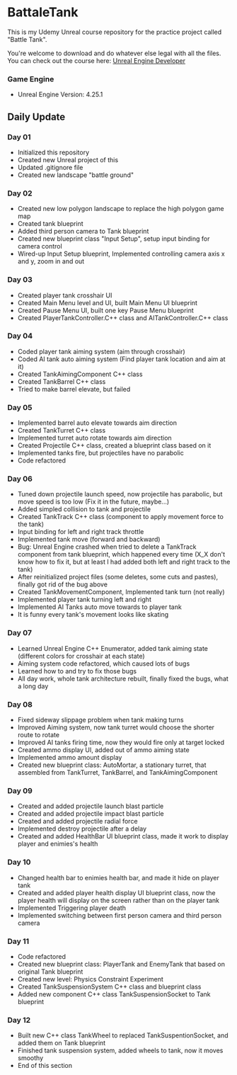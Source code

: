 # BattaleTank
This is my Udemy Unreal course repository for the practice project called "Battle Tank". 

You're welcome to download and do whatever else legal with all the files. 
You can check out the course here: [Unreal Engine Developer]( http://gdev.tv/urcgithub)

### Game Engine
* Unreal Engine Version: 4.25.1

## Daily Update 
### Day 01
* Initialized this repository
* Created new Unreal project of this
* Updated .gitignore file
* Created new landscape "battle ground"

### Day 02
* Created new low polygon landscape to replace the high polygon game map
* Created tank blueprint
* Added third person camera to Tank blueprint 
* Created new blueprint class "Input Setup", setup input binding for camera control
* Wired-up Input Setup blueprint, Implemented controlling camera axis x and y, zoom in and out 

### Day 03
* Created player tank crosshair UI
* Created Main Menu level  and UI, built  Main Menu UI blueprint
* Created Pause Menu UI, built one key Pause Menu blueprint
* Created PlayerTankController.C++ class and AITankController.C++ class

### Day 04
* Coded player tank aiming system (aim through crosshair)
* Coded AI tank auto aiming system (Find player tank location and aim at it)
* Created TankAimingComponent C++ class
* Created TankBarrel C++ class
* Tried to make barrel elevate, but failed

### Day 05
* Implemented barrel auto elevate towards aim direction
* Created TankTurret C++ class
* Implemented turret auto rotate towards aim direction
* Created Projectile C++ class, created a blueprint class based on it
* Implemented tanks fire, but projectiles have no parabolic
* Code refactored

### Day 06
* Tuned down projectile launch speed, now projectile has parabolic, but move speed is too low (Fix it in the future, maybe...) 
* Added simpled collision to tank and projectile
* Created TankTrack C++ class (component to apply movement force to the tank)
* Input binding for left and right track throttle
* Implemented tank move (forward and backward)
* Bug: Unreal Engine crashed when tried to delete a TankTrack component from tank blueprint, which happened every time (X_X don't know how to fix it, but at least I had added both left and right track to the tank)
* After reinitialized project files (some deletes, some cuts and pastes), finally got rid of the bug above
* Created TankMovementComponent, Implemented tank turn (not really)
* Implemented player tank turning left and right
* Implemented AI Tanks auto move towards to player tank
* It is funny every tank's movement looks like skating

### Day 07
* Learned Unreal Engine C++ Enumerator, added tank aiming state (different colors for crosshair at each state)
* Aiming system code refactored, which caused lots of bugs
* Learned how to and try to fix those bugs
* All day work, whole tank architecture rebuilt, finally fixed the bugs, what a long day

### Day 08
* Fixed sideway slippage problem when tank making turns
* Improved Aiming system, now tank turret would choose the shorter route to rotate
* Improved AI tanks firing time, now they would fire only at target locked
* Created ammo display UI, added out of ammo aiming state
* Implemented ammo amount display
* Created new blueprint class: AutoMortar, a stationary turret, that assembled from TankTurret, TankBarrel, and TankAimingComponent

### Day 09
* Created and added projectile launch blast particle
* Created and added projectile impact blast particle
* Created and added projectile radial force
* Implemented destroy projectile after a delay
* Created and added HealthBar UI blueprint class, made it work to display player and enimies's health

### Day 10
* Changed health bar to enimies health bar, and made it hide on player tank
* Created and added player health display UI blueprint class, now the player health will display on the screen rather than on the player tank 
* Implemented Triggering player death
* Implemented switching between first person camera and third person camera

### Day 11
* Code refactored
* Created new blueprint class: PlayerTank and EnemyTank that based on original Tank blueprint
* Created new level: Physics Constraint Experiment
* Created TankSuspensionSystem C++ class and blueprint class
* Added new component C++ class TankSuspensionSocket to Tank blueprint

### Day 12
* Built new C++ class TankWheel to replaced TankSuspentionSocket, and added them on Tank blueprint
* Finished tank suspension system, added wheels to tank, now it moves smoothy
* End of this section